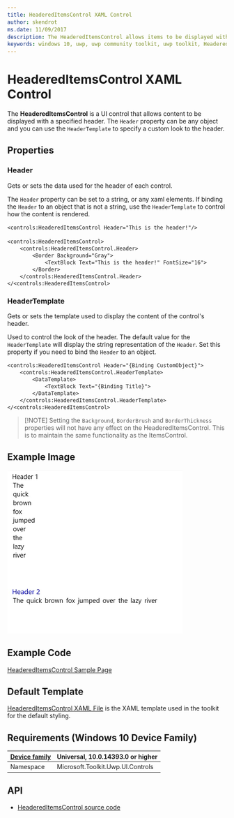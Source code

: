 ```yaml
---
title: HeaderedItemsControl XAML Control
author: skendrot
ms.date: 11/09/2017
description: The HeaderedItemsControl allows items to be displayed with a specified header.
keywords: windows 10, uwp, uwp community toolkit, uwp toolkit, HeaderedItemsControl, XAML Control, xaml
---
```


# HeaderedItemsControl XAML Control

The **HeaderedItemsControl** is a UI control that allows content to be displayed with a specified header. The `Header` property can be any object and you can use the `HeaderTemplate` to specify a custom look to the header.

## Properties
### Header
Gets or sets the data used for the header of each control.

The `Header` property can be set to a string, or any xaml elements. If binding the `Header` to an object that is not a string, use the `HeaderTemplate` to control how the content is rendered.
```xaml
<controls:HeaderedItemsControl Header="This is the header!"/>

<controls:HeaderedItemsControl>
    <controls:HeaderedItemsControl.Header>
        <Border Background="Gray">
            <TextBlock Text="This is the header!" FontSize="16">
        </Border>
    </controls:HeaderedItemsControl.Header>
</<controls:HeaderedItemsControl>
```

### HeaderTemplate
Gets or sets the template used to display the content of the control's header.

Used to control the look of the header. The default value for the `HeaderTemplate` will display the string representation of the `Header`. Set this property if you need to bind the `Header` to an object.

```xaml
<controls:HeaderedItemsControl Header="{Binding CustomObject}">
    <controls:HeaderedItemsControl.HeaderTemplate>
        <DataTemplate>
            <TextBlock Text="{Binding Title}">
        </DataTemplate>
    </controls:HeaderedItemsControl.HeaderTemplate>
</<controls:HeaderedItemsControl>
```

> [!NOTE] Setting the `Background`, `BorderBrush` and `BorderThickness` properties will not have any effect on the HeaderedItemsControl. This is to maintain the same functionality as the ItemsControl.

## Example Image

![HeaderedItemsControl](../resources/images/Controls-HeaderedItemsControl.jpg "HeaderedItemsControl")

## Example Code

[HeaderedItemsControl Sample Page](https://github.com/Microsoft/UWPCommunityToolkit/tree/master/Microsoft.Toolkit.Uwp.SampleApp/SamplePages/HeaderedItemsControl)

## Default Template

[HeaderedItemsControl XAML File](https://github.com/Microsoft/UWPCommunityToolkit/blob/master/Microsoft.Toolkit.Uwp.UI.Controls/HeaderedItemsControl/HeaderedItemsControl.xaml) is the XAML template used in the toolkit for the default styling.

## Requirements (Windows 10 Device Family)

| [Device family](http://go.microsoft.com/fwlink/p/?LinkID=526370) | Universal, 10.0.14393.0 or higher |
| --- | --- |
| Namespace | Microsoft.Toolkit.Uwp.UI.Controls |

## API

* [HeaderedItemsControl source code](https://github.com/Microsoft/UWPCommunityToolkit/tree/master/Microsoft.Toolkit.Uwp.UI.Controls/HeaderedItemsControl)

